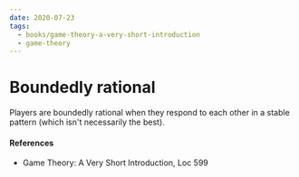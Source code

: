 ```yaml
---
date: 2020-07-23
tags:
  - books/game-theory-a-very-short-introduction
  - game-theory
---
```


# Boundedly rational
Players are boundedly rational when they respond to each other in a stable pattern (which isn't
necessarily the best).

#### References
- Game Theory: A Very Short Introduction, Loc 599
